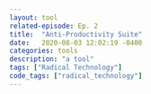 ```yaml
---
layout: tool
related-episode: Ep. 2
title:  "Anti-Productivity Suite"
date:   2020-08-03 12:02:19 -0400
categories: tools
description: "a tool"
tags: ["Radical Technology"]
code_tags: ["radical_technology"]
---
```

